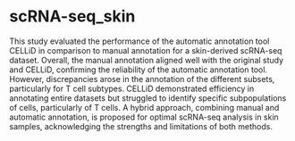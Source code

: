 # scRNA-seq_skin

This study evaluated the performance of the automatic annotation tool CELLiD in comparison to manual annotation for a skin-derived scRNA-seq dataset. Overall, the manual annotation aligned well with the original study and CELLiD, confirming the reliability of the automatic annotation tool. However, discrepancies arose in the annotation of the different subsets, particularly for T cell subtypes. CELLiD demonstrated efficiency in annotating entire datasets but struggled to identify specific subpopulations of cells, particularly of T cells. A hybrid approach, combining manual and automatic annotation, is proposed for optimal scRNA-seq analysis in skin samples, acknowledging the strengths and limitations of both methods.
